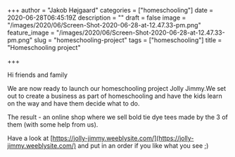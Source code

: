 +++
author = "Jakob Højgaard"
categories = ["homeschooling"]
date = 2020-06-28T06:45:19Z
description = ""
draft = false
image = "/images/2020/06/Screen-Shot-2020-06-28-at-12.47.33-pm.png"
feature_image = "/images/2020/06/Screen-Shot-2020-06-28-at-12.47.33-pm.png"
slug = "homeschooling-project"
tags = ["homeschooling"]
title = "Homeschooling project"

+++


Hi friends and family

We are now ready to launch our homeschooling project Jolly Jimmy.We set out to create a business as part of homeschooling and have the kids learn on the way and have them decide what to do.

The result - an online shop where we sell bold tie dye tees made by the 3 of them (with some help from us).

Have a look at [https://jolly-jimmy.weeblysite.com/](https://jolly-jimmy.weeblysite.com/) and put in an order if you like what you see ;)

